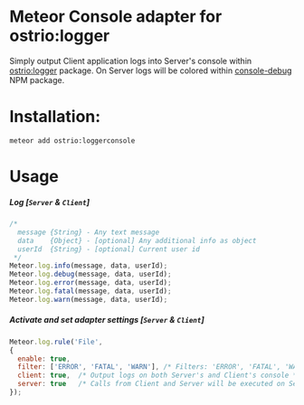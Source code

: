 Meteor Console adapter for ostrio:logger
========
Simply output Client application logs into Server's console within [ostrio:logger](https://atmospherejs.com/ostrio/logger) package. On Server logs will be colored within [console-debug](https://bitbucket.org/michaeldegroot/console-debug) NPM package.

Installation:
========
```shell
meteor add ostrio:loggerconsole
```

Usage
========
##### Log [`Server` & `Client`]
```javascript
/*
  message {String} - Any text message
  data    {Object} - [optional] Any additional info as object
  userId  {String} - [optional] Current user id
 */
Meteor.log.info(message, data, userId);
Meteor.log.debug(message, data, userId);
Meteor.log.error(message, data, userId);
Meteor.log.fatal(message, data, userId);
Meteor.log.warn(message, data, userId);
```

##### Activate and set adapter settings [`Server` & `Client`]
```javascript
Meteor.log.rule('File', 
{
  enable: true,
  filter: ['ERROR', 'FATAL', 'WARN'], /* Filters: 'ERROR', 'FATAL', 'WARN', 'DEBUG', 'INFO', '*' */
  client: true,  /* Output logs on both Server's and Client's console */
  server: true   /* Calls from Client and Server will be executed on Server */
});
```